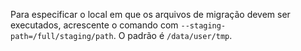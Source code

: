 Para especificar o local em que os arquivos de migração devem ser executados, acrescente o comando com `--staging-path=/full/staging/path`. O padrão é `/data/user/tmp`.
